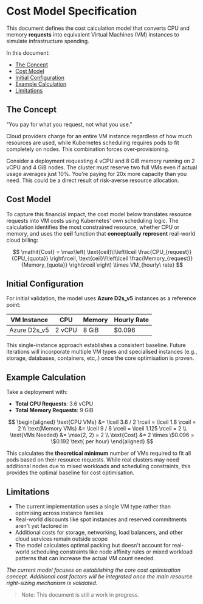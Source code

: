 # Cost Model Specification
This document defines the cost calculation model that converts CPU and memory **requests** into equivalent Virtual Machines (VM) instances to simulate infrastructure spending.

In this document:
* [The Concept](#the-concept)
* [Cost Model](#cost-model)
* [Initial Configuration](#initial-configuration)
* [Example Calculation](#example-cacluation)
* [Limitations](#limitations)

## The Concept
"You pay for what you request, not what you use."

Cloud providers charge for an entire VM instance regardless of how much resources are used, while Kubernetes scheduling requires pods to fit completely on nodes. This combination forces over-provisioning.

Consider a deployment requesting 4 vCPU and 8 GiB memory running on 2 vCPU and 4 GiB nodes. The cluster must reserve two full VMs even if actual usage averages just 10%. You're paying for 20x more capacity than you need. This could be a direct result of risk-averse resource allocation.

## Cost Model
To capture this financial impact, the cost model below translates resource requests into VM costs using Kubernetes' own scheduling logic. The calculation identifies the most constrained resource, whether CPU or memory, and uses the **ceil** function that **conceptually represent** real-world cloud billing:

$$
\mathit{Cost} = \max\left(
\text{ceil}\!\left\lceil \frac{CPU_{request}}{CPU_{quota}} \right\rceil,
\text{ceil}\!\left\lceil \frac{Memory_{request}}{Memory_{quota}} \right\rceil
\right)
\times VM_{hourly\ rate}
$$

## Initial Configuration
For initial validation, the model uses **Azure D2s_v5** instances as a reference point:

| VM Instance | CPU | Memory | Hourly Rate |
|-------------|-----|--------|-------------|
| Azure D2s_v5 | 2 vCPU | 8 GiB | $0.096 |

This single-instance approach establishes a consistent baseline. Future iterations will incorporate multiple VM types and specialised instances (e.g., storage, databases, containers, etc,.) once the core optimisation is proven.

## Example Calculation
Take a deployment with:
- **Total CPU Requests**: 3.6 vCPU  
- **Total Memory Requests**: 9 GiB

$$
\begin{aligned}
\text{CPU VMs} &= \lceil 3.6 / 2 \rceil = \lceil 1.8 \rceil = 2 \\
\text{Memory VMs} &= \lceil 9 / 8 \rceil = \lceil 1.125 \rceil = 2 \\
\text{VMs Needed} &= \max(2, 2) = 2 \\
\text{Cost} &= 2 \times \$0.096 = \$0.192 \text{ per hour}
\end{aligned}
$$

This calculates the **theoretical minimum** number of VMs required to fit all pods based on their resource requests. While real clusters may need additional nodes due to mixed workloads and scheduling constraints, this provides the optimal baseline for cost optimisation.

## Limitations
* The current implementation uses a single VM type rather than optimising across instance families
* Real-world discounts like spot instances and reserved commitments aren't yet factored in
* Additional costs for storage, networking, load balancers, and other cloud services remain outside scope
* The model calculates optimal packing but doesn't account for real-world scheduling constraints like node affinity rules or mixed workload patterns that can increase the actual VM count needed.

*The current model focuses on establishing the core cost optimisation concept. Additional cost factors will be integrated once the main resource right-sizing mechanism is validated.*

> Note: This document is still a work in progress.